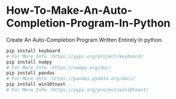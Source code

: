 # How-To-Make-An-Auto-Completion-Program-In-Python
Create An Auto-Completion Program Written Entirely In python.
```python
pip install keyboard
# For More Info :https://pypi.org/project/keyboard/
pip install numpy
# For More Info :https://numpy.org/doc/
pip install pandas
# For More Info :https://pandas.pydata.org/docs/
pip install win10toast
# For More Info :https://pypi.org/project/win10toast/
```
